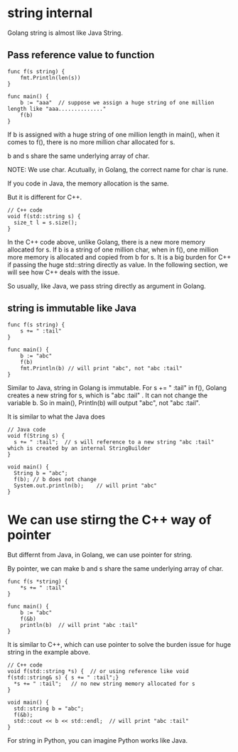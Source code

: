 
# string internal

Golang string is almost like Java String.

## Pass reference value to function

```
func f(s string) {
	fmt.Println(len(s))
}

func main() {
	b := "aaa"	// suppose we assign a huge string of one million length like "aaa.............."
	f(b)
}
```

If b is assigned with a huge string of one million length in main(), when it comes to f(), there is no more million char allocated for s. 

b and s share the same underlying array of char.

NOTE: We use char. Acutually, in Golang, the correct name for char is rune. 

If you code in Java, the memory allocation is the same.

But it is different for C++.
```
// C++ code
void f(std::string s) {
  size_t l = s.size();
}
```
In the C++ code above, unlike Golang, there is a new more memory allocated for s. If b is a string of one million char, when in f(), one million more memory is allocated and copied from b for s. It is a big burden for C++ if passing the huge std::string directly as value. In the following section, we will see how C++ deals with the issue.

So usually, like Java, we pass string directly as argument in Golang.

## string is immutable like Java
```
func f(s string) {
	s += " :tail"
}

func main() {
	b := "abc"
	f(b)
	fmt.Println(b) // will print "abc", not "abc :tail"
}
```

Similar to Java, string in Golang is immutable. For s += " :tail" in f(), Golang creates a new string for s, which is "abc :tail" . It can not change the variable b. So in main(), Println(b) will output "abc", not "abc :tail".

It is similar to what the Java does
```
// Java code
void f(String s) {
  s += " :tail";  // s will reference to a new string "abc :tail" which is created by an internal StringBuilder
}

void main() {
  String b = "abc";
  f(b);	// b does not change
  System.out.println(b);    // will print "abc"
}
```

# We can use stirng the C++ way of pointer

But differnt from Java, in Golang, we can use pointer for string. 

By pointer, we can make b and s share the same underlying array of char.
```
func f(s *string) {
	*s += " :tail"
}

func main() {
	b := "abc"
	f(&b)
	println(b) 	// will print "abc :tail"
}
```

It is similar to C++, which can use pointer to solve the burden issue for huge string in the example above.
```
// C++ code
void f(std::string *s) {  // or using reference like void f(std::string& s) { s += " :tail";}
  *s += " :tail";	// no new string memory allocated for s
}

void main() {
  std::string b = "abc";
  f(&b);
  std::cout << b << std::endl;  // will print "abc :tail"
}
```

For string in Python, you can imagine Python works like Java.